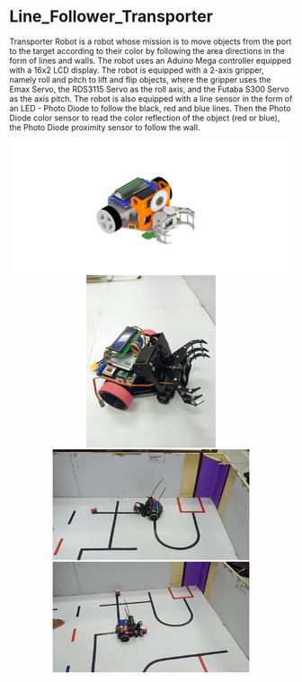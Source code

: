 # Line_Follower_Transporter
Transporter Robot is a robot whose mission is to move objects from the port to the target according to their color by following the area directions in the form of lines and walls.
The robot uses an Aduino Mega controller equipped with a 16x2 LCD display. The robot is equipped with a 2-axis gripper, namely roll and pitch to lift and flip objects, where the gripper uses the Emax Servo, the RDS3115 Servo as the roll axis, and the Futaba S300 Servo as the axis pitch. The robot is also equipped with a line sensor in the form of an LED - Photo Diode to follow the black, red and blue lines. Then the Photo Diode color sensor to read the color reflection of the object (red or blue), the Photo Diode proximity sensor to follow the wall.

<p align="center">
  <img src="Mechanism2_default.png" width="500" title="hover text">
  <img src="SAVE_20200104_220831.jpg" width="230" alt="accessibility text">
  <img src="LINE_MOVIE_1578150406364[(000185)2020-09-07-08-49-11].JPG" width="350" alt="accessibility text">
  <img src="LINE_MOVIE_1578150406364[(000311)2020-09-07-08-49-50].JPG" width="350" alt="accessibility text">
</p>
